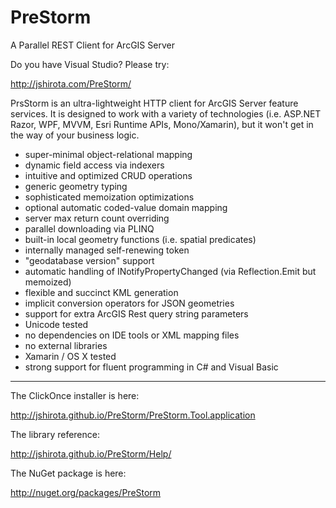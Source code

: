 PreStorm
========

A Parallel REST Client for ArcGIS Server

Do you have Visual Studio?  Please try:

http://jshirota.com/PreStorm/

PrsStorm is an ultra-lightweight HTTP client for ArcGIS Server feature services.  It is designed to work with a variety of technologies (i.e. ASP.NET Razor, WPF, MVVM, Esri Runtime APIs, Mono/Xamarin), but it won't get in the way of your business logic.

- super-minimal object-relational mapping
- dynamic field access via indexers
- intuitive and optimized CRUD operations
- generic geometry typing
- sophisticated memoization optimizations
- optional automatic coded-value domain mapping
- server max return count overriding
- parallel downloading via PLINQ
- built-in local geometry functions (i.e. spatial predicates)
- internally managed self-renewing token
- "geodatabase version" support
- automatic handling of INotifyPropertyChanged (via Reflection.Emit but memoized)
- flexible and succinct KML generation
- implicit conversion operators for JSON geometries
- support for extra ArcGIS Rest query string parameters
- Unicode tested
- no dependencies on IDE tools or XML mapping files
- no external libraries
- Xamarin / OS X tested
- strong support for fluent programming in C# and Visual Basic

------

The ClickOnce installer is here:

http://jshirota.github.io/PreStorm/PreStorm.Tool.application

The library reference:

http://jshirota.github.io/PreStorm/Help/

The NuGet package is here:

http://nuget.org/packages/PreStorm
